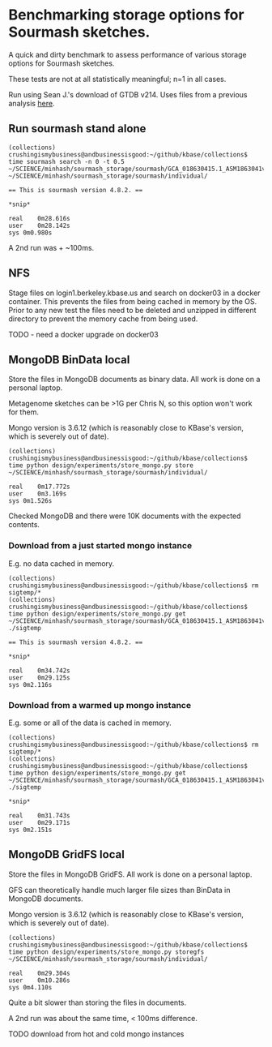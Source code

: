 # Benchmarking storage options for Sourmash sketches.

A quick and dirty benchmark to assess performance of various storage options for Sourmash
sketches.

These tests are not at all statistically meaningful; n=1 in all cases.

Run using Sean J.'s download of GTDB v214. Uses files from a previous analysis
[here](./benchmarking_mash_vs_sourmash.md).

## Run sourmash stand alone

```
(collections) crushingismybusiness@andbusinessisgood:~/github/kbase/collections$ time sourmash search -n 0 -t 0.5  ~/SCIENCE/minhash/sourmash_storage/sourmash/GCA_018630415.1_ASM1863041v1_genomic.fna.gz.sig ~/SCIENCE/minhash/sourmash_storage/sourmash/individual/

== This is sourmash version 4.8.2. ==

*snip*

real	0m28.616s
user	0m28.142s
sys	0m0.980s
```

A 2nd run was + ~100ms.

## NFS

Stage files on login1.berkeley.kbase.us and search on docker03 in a docker container.
This prevents the files from being cached in memory by the OS. Prior to any new test the files
need to be deleted and unzipped in different directory to prevent the memory cache from being used.

TODO - need a docker upgrade on docker03

## MongoDB BinData local

Store the files in MongoDB documents as binary data. All work is done on a personal laptop.

Metagenome sketches can be >1G per Chris N, so this option won't work for them.

Mongo version is 3.6.12 (which is reasonably close to KBase's version, which is severely out
of date).

```
(collections) crushingismybusiness@andbusinessisgood:~/github/kbase/collections$ time python design/experiments/store_mongo.py store ~/SCIENCE/minhash/sourmash_storage/sourmash/individual/

real	0m17.772s
user	0m3.169s
sys	0m1.526s
```

Checked MongoDB and there were 10K documents with the expected contents.

### Download from a just started mongo instance

E.g. no data cached in memory.

```
(collections) crushingismybusiness@andbusinessisgood:~/github/kbase/collections$ rm sigtemp/*
(collections) crushingismybusiness@andbusinessisgood:~/github/kbase/collections$ time python design/experiments/store_mongo.py get ~/SCIENCE/minhash/sourmash_storage/sourmash/GCA_018630415.1_ASM1863041v1_genomic.fna.gz.sig ./sigtemp

== This is sourmash version 4.8.2. ==

*snip*

real	0m34.742s
user	0m29.125s
sys	0m2.116s
```

### Download from a warmed up mongo instance

E.g. some or all of the data is cached in memory.

```
(collections) crushingismybusiness@andbusinessisgood:~/github/kbase/collections$ rm sigtemp/*
(collections) crushingismybusiness@andbusinessisgood:~/github/kbase/collections$ time python design/experiments/store_mongo.py get ~/SCIENCE/minhash/sourmash_storage/sourmash/GCA_018630415.1_ASM1863041v1_genomic.fna.gz.sig ./sigtemp

*snip*

real	0m31.743s
user	0m29.171s
sys	0m2.151s
```

## MongoDB GridFS local

Store the files in MongoDB GridFS. All work is done on a personal laptop.

GFS can theoretically handle much larger file sizes than BinData in MongoDB documents.

Mongo version is 3.6.12 (which is reasonably close to KBase's version, which is severely out
of date).

```
(collections) crushingismybusiness@andbusinessisgood:~/github/kbase/collections$ time python design/experiments/store_mongo.py storegfs ~/SCIENCE/minhash/sourmash_storage/sourmash/individual/

real	0m29.304s
user	0m10.286s
sys	0m4.110s
```

Quite a bit slower than storing the files in documents.

A 2nd run was about the same time, < 100ms difference.

TODO download from hot and cold mongo instances
